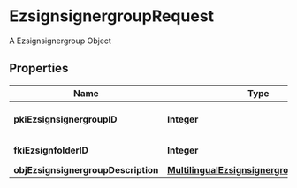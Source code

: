 

# EzsignsignergroupRequest

A Ezsignsignergroup Object

## Properties

| Name | Type | Description | Notes |
|------------ | ------------- | ------------- | -------------|
|**pkiEzsignsignergroupID** | **Integer** | The unique ID of the Ezsignsignergroup |  [optional] |
|**fkiEzsignfolderID** | **Integer** | The unique ID of the Ezsignfolder |  |
|**objEzsignsignergroupDescription** | [**MultilingualEzsignsignergroupDescription**](MultilingualEzsignsignergroupDescription.md) |  |  |



